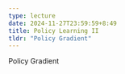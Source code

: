 ```yaml
---
type: lecture
date: 2024-11-27T23:59:59+8:49
title: Policy Learning II
tldr: "Policy Gradient"
---
```

Policy Gradient

